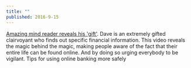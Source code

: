 ```yaml
---
title: ""
published: 2016-9-15
---
```




<a href="https://www.youtube.com/watch?v=F7pYHN9iC9I" target="_blank">Amazing mind reader reveals his 'gift'</a>. Dave is an extremely gifted clairvoyant who finds out specific financial information. This video reveals the magic behind the magic, making people aware of the fact that their entire life can be found online. And by doing so urging everybody to be vigilant. Tips for using online banking more safely

